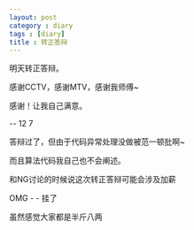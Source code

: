 ```yaml
---
layout: post
category : diary
tags : [diary]
title : 转正答辩
---
```


明天转正答辩。

感谢CCTV，感谢MTV，感谢我师傅~

感谢！让我自己满意。

-- 12 7

答辩过了，但由于代码异常处理没做被范一顿批啊~

而且算法代码我自己也不会阐述。

和NG讨论的时候说这次转正答辩可能会涉及加薪

OMG - - 挂了

虽然感觉大家都是半斤八两